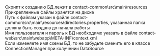 Скрипт к созданию БД лежит в contact-common\src\main\resources<br>
Прикрепленные файлы хранятся на диске<br>
Путь к файлам указан в файле contact-common\src\main\resources\directories.properties, указанная папка должна быть создана до начала работы<br>
Имя пользователя и пароль к БД необходимо указать в файле contact-web\src\main\webapp\META-INF\context.xml<br>
Если изменяете имя схемы БД, то не забудьте сменить его в классе ConnectionManager при колучении DataSource